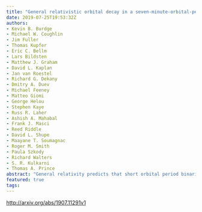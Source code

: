 ```yaml
---
title: "General relativistic orbital decay in a seven-minute-orbital-period   eclipsing binary system"
date: 2019-07-25T19:53:32Z
authors:
- Kevin B. Burdge
- Michael W. Coughlin
- Jim Fuller
- Thomas Kupfer
- Eric C. Bellm
- Lars Bildsten
- Matthew J. Graham
- David L. Kaplan
- Jan van Roestel
- Richard G. Dekany
- Dmitry A. Duev
- Michael Feeney
- Matteo Giomi
- George Helou
- Stephen Kaye
- Russ R. Laher
- Ashish A. Mahabal
- Frank J. Masci
- Reed Riddle
- David L. Shupe
- Maayane T. Soumagnac
- Roger M. Smith
- Paula Szkody
- Richard Walters
- S. R. Kulkarni
- Thomas A. Prince
abstract: "General relativity predicts that short orbital period binaries emit significant gravitational radiation, and the upcoming Laser Interferometer Space Antenna (LISA) is expected to detect tens of thousands of such systems; however, few have been identified, and only one is eclipsing--the double white dwarf binary SDSS J065133.338+284423.37, which has an orbital period of 12.75 minutes. Here, we report the discovery of an eclipsing double white dwarf binary system with an orbital period of only 6.91 minutes, ZTF J153932.16+502738.8. This system has an orbital period close to half that of SDSS J065133.338+284423.37 and an orbit so compact that the entire binary could fit within the diameter of the planet Saturn. The system exhibits a deep eclipse, and a double-lined spectroscopic nature. We observe rapid orbital decay, consistent with that expected from general relativity. ZTF J153932.16+502738.8 is a significant source of gravitational radiation close to the peak of LISA's sensitivity, and should be detected within the first week of LISA observations."
featured: true
tags:
---
```

http://arxiv.org/abs/1907.11291v1